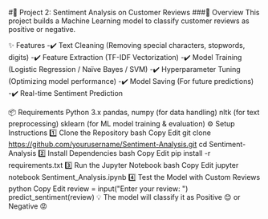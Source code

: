 #📂 Project 2: Sentiment Analysis on Customer Reviews
###📝 Overview
This project builds a Machine Learning model to classify customer reviews as positive or negative.

✨ Features
-✔️ Text Cleaning (Removing special characters, stopwords, digits)
-✔️ Feature Extraction (TF-IDF Vectorization)
-✔️ Model Training (Logistic Regression / Naïve Bayes / SVM)
-✔️ Hyperparameter Tuning (Optimizing model performance)
-✔️ Model Saving (For future predictions)
-✔️ Real-time Sentiment Prediction

📦 Requirements
Python 3.x
pandas, numpy (for data handling)
nltk (for text preprocessing)
sklearn (for ML model training & evaluation)
⚙️ Setup Instructions
1️⃣ Clone the Repository
bash
Copy
Edit
git clone https://github.com/yourusername/Sentiment-Analysis.git
cd Sentiment-Analysis
2️⃣ Install Dependencies
bash
Copy
Edit
pip install -r requirements.txt
3️⃣ Run the Jupyter Notebook
bash
Copy
Edit
jupyter notebook Sentiment_Analysis.ipynb
4️⃣ Test the Model with Custom Reviews
python
Copy
Edit
review = input("Enter your review: ")
predict_sentiment(review)
💡 The model will classify it as Positive 😊 or Negative 😡
